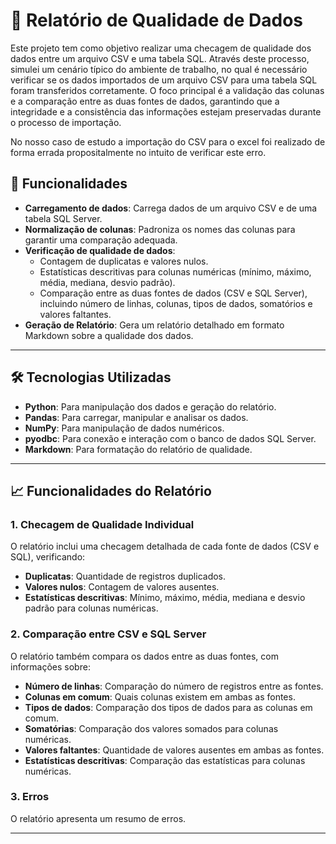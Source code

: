 # 🔎 Relatório de Qualidade de Dados

Este projeto tem como objetivo realizar uma checagem de qualidade dos dados entre um arquivo CSV e uma tabela SQL. Através deste processo, simulei um cenário típico do ambiente de trabalho, no qual é necessário verificar se os dados importados de um arquivo CSV para uma tabela SQL foram transferidos corretamente. O foco principal é a validação das colunas e a comparação entre as duas fontes de dados, garantindo que a integridade e a consistência das informações estejam preservadas durante o processo de importação.

No nosso caso de estudo a importação do CSV para o excel foi realizado de forma errada propositalmente no intuito de verificar este erro.

## 🚀 Funcionalidades

- **Carregamento de dados**: Carrega dados de um arquivo CSV e de uma tabela SQL Server.
- **Normalização de colunas**: Padroniza os nomes das colunas para garantir uma comparação adequada.
- **Verificação de qualidade de dados**:
  - Contagem de duplicatas e valores nulos.
  - Estatísticas descritivas para colunas numéricas (mínimo, máximo, média, mediana, desvio padrão).
  - Comparação entre as duas fontes de dados (CSV e SQL Server), incluindo número de linhas, colunas, tipos de dados, somatórios e valores faltantes.
- **Geração de Relatório**: Gera um relatório detalhado em formato Markdown sobre a qualidade dos dados.

---

## 🛠️ Tecnologias Utilizadas

- **Python**: Para manipulação dos dados e geração do relatório.
- **Pandas**: Para carregar, manipular e analisar os dados.
- **NumPy**: Para manipulação de dados numéricos.
- **pyodbc**: Para conexão e interação com o banco de dados SQL Server.
- **Markdown**: Para formatação do relatório de qualidade.

---

## 📈 Funcionalidades do Relatório

### 1. Checagem de Qualidade Individual
O relatório inclui uma checagem detalhada de cada fonte de dados (CSV e SQL), verificando:
- **Duplicatas**: Quantidade de registros duplicados.
- **Valores nulos**: Contagem de valores ausentes.
- **Estatísticas descritivas**: Mínimo, máximo, média, mediana e desvio padrão para colunas numéricas.

### 2. Comparação entre CSV e SQL Server
O relatório também compara os dados entre as duas fontes, com informações sobre:
- **Número de linhas**: Comparação do número de registros entre as fontes.
- **Colunas em comum**: Quais colunas existem em ambas as fontes.
- **Tipos de dados**: Comparação dos tipos de dados para as colunas em comum.
- **Somatórias**: Comparação dos valores somados para colunas numéricas.
- **Valores faltantes**: Quantidade de valores ausentes em ambas as fontes.
- **Estatísticas descritivas**: Comparação das estatísticas para colunas numéricas.

### 3. Erros
O relatório apresenta um resumo de erros.

---
